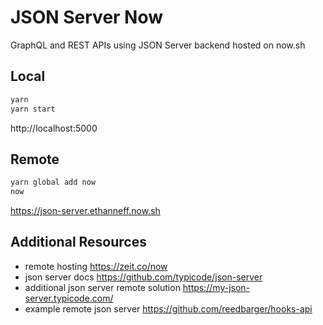 # JSON Server Now

GraphQL and REST APIs using JSON Server backend hosted on now.sh

## Local

```sh
yarn
yarn start
```

http://localhost:5000

## Remote

```sh
yarn global add now
now
```

https://json-server.ethanneff.now.sh

## Additional Resources

- remote hosting https://zeit.co/now
- json server docs https://github.com/typicode/json-server
- additional json server remote solution https://my-json-server.typicode.com/
- example remote json server https://github.com/reedbarger/hooks-api
